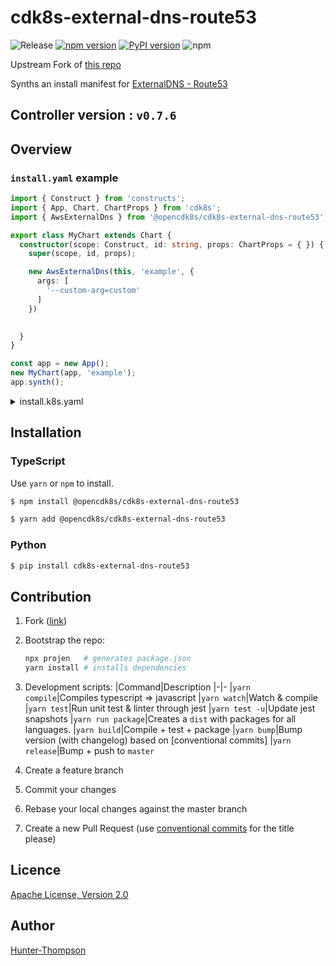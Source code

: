 # cdk8s-external-dns-route53

![Release](https://github.com/opencdk8s/cdk8s-external-dns-route53/workflows/Release/badge.svg?branch=development)
[![npm version](https://badge.fury.io/js/%40opencdk8s%2Fcdk8s-external-dns-route53.svg)](https://badge.fury.io/js/%40opencdk8s%2Fcdk8s-external-dns-route53)
[![PyPI version](https://badge.fury.io/py/cdk8s-external-dns-route53.svg)](https://badge.fury.io/py/cdk8s-external-dns-route53)
![npm](https://img.shields.io/npm/dt/@opencdk8s/cdk8s-external-dns-route53?label=npm&color=green) 

Upstream Fork of [this repo](https://github.com/guan840912/cdk8s-external-dns)

Synths an install manifest for [ExternalDNS - Route53](https://github.com/kubernetes-sigs/external-dns/blob/master/docs/tutorials/aws.md)

## Controller version : `v0.7.6`

## Overview

### `install.yaml` example

```typescript
import { Construct } from 'constructs';
import { App, Chart, ChartProps } from 'cdk8s';
import { AwsExternalDns } from '@opencdk8s/cdk8s-external-dns-route53';

export class MyChart extends Chart {
  constructor(scope: Construct, id: string, props: ChartProps = { }) {
    super(scope, id, props);

    new AwsExternalDns(this, 'example', {
      args: [
        '--custom-arg=custom'
      ]
    })
    

  }
}

const app = new App();
new MyChart(app, 'example');
app.synth();
```
<details>
<summary>install.k8s.yaml</summary>

```yaml
apiVersion: rbac.authorization.k8s.io/v1beta1
kind: ClusterRole
metadata:
  name: external-dns
rules:
  - apiGroups:
      - ""
    resources:
      - services
      - endpoints
      - pods
    verbs:
      - get
      - watch
      - list
  - apiGroups:
      - extensions
      - networking.k8s.io
    resources:
      - ingresses
    verbs:
      - get
      - watch
      - list
  - apiGroups:
      - ""
    resources:
      - nodes
    verbs:
      - list
      - watch
---
apiVersion: rbac.authorization.k8s.io/v1beta1
kind: ClusterRoleBinding
metadata:
  name: external-dns-viewer
roleRef:
  apiGroup: rbac.authorization.k8s.io
  kind: ClusterRole
  name: external-dns
subjects:
  - kind: ServiceAccount
    name: external-dns
    namespace: default
---
apiVersion: apps/v1
kind: Deployment
metadata:
  name: external-dns
  namespace: default
spec:
  selector:
    matchLabels:
      app: external-dns
  strategy:
    type: Recreate
  template:
    metadata:
      labels:
        app: external-dns
    spec:
      containers:
        - args:
            - --source=service
            - --source=ingress
            - --provider=aws
            - --registry=txt
            - --txt-owner-id=external-dns
            - --custom-arg=custom
          image: k8s.gcr.io/external-dns/external-dns:v0.7.6
          name: external-dns
      securityContext:
        fsGroup: 65534
      serviceAccountName: external-dns
```
</details>

## Installation

### TypeScript

Use `yarn` or `npm` to install.

```sh
$ npm install @opencdk8s/cdk8s-external-dns-route53
```

```sh
$ yarn add @opencdk8s/cdk8s-external-dns-route53
```

### Python

```sh
$ pip install cdk8s-external-dns-route53
```

## Contribution

1. Fork ([link](https://github.com/opencdk8s/cdk8s-external-dns-route53/fork))
2. Bootstrap the repo:
  
    ```bash
    npx projen   # generates package.json 
    yarn install # installs dependencies
    ```
3. Development scripts:
   |Command|Description
   |-|-
   |`yarn compile`|Compiles typescript => javascript
   |`yarn watch`|Watch & compile
   |`yarn test`|Run unit test & linter through jest
   |`yarn test -u`|Update jest snapshots
   |`yarn run package`|Creates a `dist` with packages for all languages.
   |`yarn build`|Compile + test + package
   |`yarn bump`|Bump version (with changelog) based on [conventional commits]
   |`yarn release`|Bump + push to `master`
4. Create a feature branch
5. Commit your changes
6. Rebase your local changes against the master branch
7. Create a new Pull Request (use [conventional commits](https://www.conventionalcommits.org/en/v1.0.0/) for the title please)

## Licence

[Apache License, Version 2.0](./LICENSE)

## Author

[Hunter-Thompson](https://github.com/Hunter-Thompson)